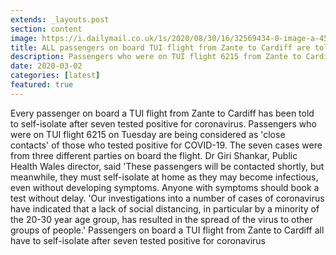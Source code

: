 ```yaml
---
extends: _layouts.post
section: content
image: https://i.dailymail.co.uk/1s/2020/08/30/16/32569434-0-image-a-45_1598801328434.jpg 
title: ALL passengers on board TUI flight from Zante to Cardiff are told to self-isolate 
description: Passengers who were on TUI flight 6215 from Zante to Cardiff on Tuesday are now being considered as &#039;close contacts&#039; of those who tested positive for COVID-19. 
date: 2020-03-02 
categories: [latest] 
featured: true 
--- 
```

Every passenger on board a TUI flight from Zante to Cardiff has been told to&nbsp;self-isolate after seven tested positive for coronavirus.
Passengers who were on TUI flight 6215 on Tuesday are being considered as &#039;close contacts&#039; of those who tested positive for COVID-19.
The seven cases were from three different parties on board the flight.
Dr Giri Shankar, Public Health Wales director, said &#039;These passengers will be contacted shortly, but meanwhile, they must self-isolate at home as they may become infectious, even without developing symptoms. Anyone with symptoms should book a test without delay.
&#039;Our investigations into a number of cases of coronavirus have indicated that a lack of social distancing, in particular by a minority of the 20-30 year age group, has resulted in the spread of the virus to other groups of people.&#039;
Passengers on board a TUI flight from Zante to Cardiff all have to self-isolate after seven tested positive for coronavirus&nbsp;